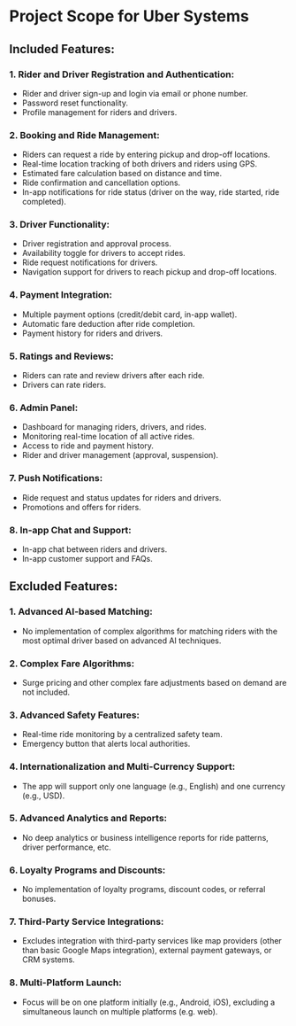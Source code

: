 # Project Scope for Uber Systems

## Included Features:

### 1. Rider and Driver Registration and Authentication:
- Rider and driver sign-up and login via email or phone number.
- Password reset functionality.
- Profile management for riders and drivers.

### 2. Booking and Ride Management:
- Riders can request a ride by entering pickup and drop-off locations.
- Real-time location tracking of both drivers and riders using GPS.
- Estimated fare calculation based on distance and time.
- Ride confirmation and cancellation options.
- In-app notifications for ride status (driver on the way, ride started, ride completed).

### 3. Driver Functionality:
- Driver registration and approval process.
- Availability toggle for drivers to accept rides.
- Ride request notifications for drivers.
- Navigation support for drivers to reach pickup and drop-off locations.

### 4. Payment Integration:
- Multiple payment options (credit/debit card, in-app wallet).
- Automatic fare deduction after ride completion.
- Payment history for riders and drivers.

### 5. Ratings and Reviews:
- Riders can rate and review drivers after each ride.
- Drivers can rate riders.

### 6. Admin Panel:
- Dashboard for managing riders, drivers, and rides.
- Monitoring real-time location of all active rides.
- Access to ride and payment history.
- Rider and driver management (approval, suspension).

### 7. Push Notifications:
- Ride request and status updates for riders and drivers.
- Promotions and offers for riders.

### 8. In-app Chat and Support:
- In-app chat between riders and drivers.
- In-app customer support and FAQs.

## Excluded Features:

### 1. Advanced AI-based Matching:
- No implementation of complex algorithms for matching riders with the most optimal driver based on advanced AI techniques.

### 2. Complex Fare Algorithms:
- Surge pricing and other complex fare adjustments based on demand are not included.

### 3. Advanced Safety Features:
- Real-time ride monitoring by a centralized safety team.
- Emergency button that alerts local authorities.

### 4. Internationalization and Multi-Currency Support:
- The app will support only one language (e.g., English) and one currency (e.g., USD).

### 5. Advanced Analytics and Reports:
- No deep analytics or business intelligence reports for ride patterns, driver performance, etc.

### 6. Loyalty Programs and Discounts:
- No implementation of loyalty programs, discount codes, or referral bonuses.

### 7. Third-Party Service Integrations:
- Excludes integration with third-party services like map providers (other than basic Google Maps integration), external payment gateways, or CRM systems.

### 8. Multi-Platform Launch:
- Focus will be on one platform initially (e.g., Android, iOS), excluding a simultaneous launch on multiple platforms (e.g. web).
